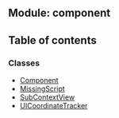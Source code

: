 ## Module: component


<div class="table-of-content">
<h2> Table of contents </h2>


### Classes

- [Component](docs/zh/component/Class/Component.md)
- [MissingScript](docs/zh/component/Class/MissingScript.md)
- [SubContextView](docs/zh/component/Class/SubContextView.md)
- [UICoordinateTracker](docs/zh/component/Class/UICoordinateTracker.md)

</div>
